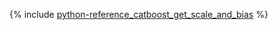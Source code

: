 {% include [python-reference_catboost_get_scale_and_bias](python-reference_catboost_get_scale_and_bias.md) %}